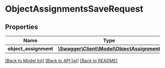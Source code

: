 # ObjectAssignmentsSaveRequest

## Properties
Name | Type | Description | Notes
------------ | ------------- | ------------- | -------------
**object_assignment** | [**\Swagger\Client\Model\ObjectAssignment**](ObjectAssignment.md) |  | 

[[Back to Model list]](../README.md#documentation-for-models) [[Back to API list]](../README.md#documentation-for-api-endpoints) [[Back to README]](../README.md)


